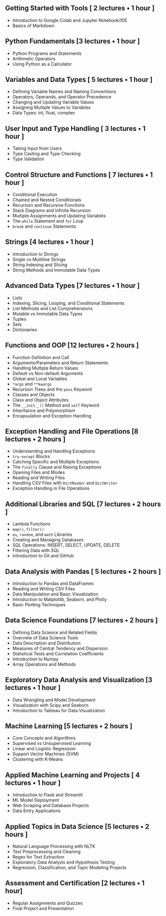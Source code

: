 

## Getting Started with Tools [ 2 lectures • 1 hour  ]


- Introduction to Google Colab and Jupyter Notebook/IDE  
- Basics of Markdown  



## Python Fundamentals [3 lectures • 1 hour  ]


- Python Programs and Statements  
- Arithmetic Operators  
- Using Python as a Calculator  



## Variables and Data Types [ 5 lectures • 1 hour  ]


- Defining Variable Names and Naming Conventions  
- Operators, Operands, and Operator Precedence  
- Changing and Updating Variable Values  
- Assigning Multiple Values to Variables  
- Data Types: int, float, complex  



## User Input and Type Handling [ 3 lectures • 1 hour  ]


- Taking Input from Users  
- Type Casting and Type Checking  
- Type Validation  



## Control Structure and Functions [ 7 lectures • 1 hour  ]


- Conditional Execution  
- Chained and Nested Conditionals  
- Recursion and Recursive Functions  
- Stack Diagrams and Infinite Recursion  
- Multiple Assignments and Updating Variables  
- The `while` Statement and `for` Loop  
- `break` and `continue` Statements  



## Strings [4 lectures • 1 hour  ]


- Introduction to Strings  
- Single vs Multiline Strings  
- String Indexing and Slicing  
- String Methods and Immutable Data Types  



## Advanced Data Types [7 lectures • 1 hour  ]


- Lists  
- Indexing, Slicing, Looping, and Conditional Statements  
- List Methods and List Comprehensions  
- Mutable vs Immutable Data Types  
- Tuples  
- Sets  
- Dictionaries  



## Functions and OOP [12 lectures • 2 hours ]
 

- Function Definition and Call  
- Arguments/Parameters and Return Statements  
- Handling Multiple Return Values  
- Default vs Non-default Arguments  
- Global and Local Variables  
- `*args` and `**kwargs`  
- Recursion Trees and the `pass` Keyword  
- Classes and Objects  
- Class and Object Attributes  
- The `__init__()` Method and `self` Keyword  
- Inheritance and Polymorphism  
- Encapsulation and Exception Handling  


## Exception Handling and File Operations [8 lectures • 2 hours  ]


- Understanding and Handling Exceptions  
- `try-except` Blocks  
- Catching Specific and Multiple Exceptions  
- The `finally` Clause and Raising Exceptions  
- Opening Files and Modes  
- Reading and Writing Files  
- Handling CSV Files with `DictReader` and `DictWriter`  
- Exception Handling in File Operations  



## Additional Libraries and SQL [7 lectures • 2 hours  ]
 

- Lambda Functions  
- `map()`, `filter()`  
- `os`, `random`, and `math` Libraries  
- Creating and Managing Databases  
- SQL Operations: INSERT, SELECT, UPDATE, DELETE  
- Filtering Data with SQL  
- Introduction to Git and GitHub  



## Data Analysis with Pandas [ 5 lectures • 2 hours  ]


- Introduction to Pandas and DataFrames  
- Reading and Writing CSV Files  
- Data Manipulation and Basic Visualization  
- Introduction to Matplotlib, Seaborn, and Plotly  
- Basic Plotting Techniques  



## Data Science Foundations [7 lectures • 2 hours  ]
 

- Defining Data Science and Related Fields  
- Overview of Data Science Tools  
- Data Description and Distribution  
- Measures of Central Tendency and Dispersion  
- Statistical Tests and Correlation Coefficients  
- Introduction to Numpy  
- Array Operations and Methods  



## Exploratory Data Analysis and Visualization [3 lectures • 1 hour  ]


- Data Wrangling and Model Development  
- Visualization with Scipy and Seaborn  
- Introduction to Tableau for Data Visualization  



## Machine Learning [5 lectures • 2 hours ]
 
- Core Concepts and Algorithms  
- Supervised vs Unsupervised Learning  
- Linear and Logistic Regression  
- Support Vector Machines (SVM)  
- Clustering with K-Means  



## Applied Machine Learning and Projects [ 4 lectures • 1 hour  ]


- Introduction to Flask and Streamlit  
- ML Model Deployment  
- Web Scraping and Database Projects  
- Data Entry Applications  



## Applied Topics in Data Science [5 lectures • 2 hours ]
 

- Natural Language Processing with NLTK  
- Text Preprocessing and Cleaning  
- Regex for Text Extraction  
- Exploratory Data Analysis and Hypothesis Testing  
- Regression, Classification, and Topic Modeling Projects  



## Assessment and Certification [2 lectures • 1 hour]

- Regular Assignments and Quizzes  
- Final Project and Presentation  

